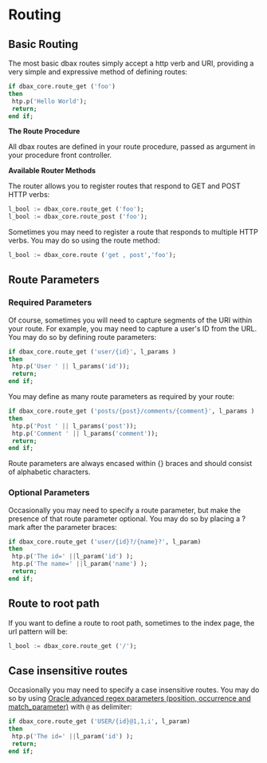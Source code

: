 # Routing

## Basic Routing

The most basic dbax routes simply accept a http verb and URI, providing a very simple and expressive method of defining routes:

```sql      
if dbax_core.route_get ('foo')
then
 htp.p('Hello World');
 return;
end if;
```


**The Route Procedure**

All dbax routes are defined in your route procedure, passed as argument in your procedure front controller. 


**Available Router Methods**

The router allows you to register routes that respond to GET and POST HTTP verbs:

```sql
l_bool := dbax_core.route_get ('foo');
l_bool := dbax_core.route_post ('foo');
```


Sometimes you may need to register a route that responds to multiple HTTP verbs. You may do so using the route method: 

```sql
l_bool := dbax_core.route ('get , post','foo');
```


## Route Parameters

### Required Parameters

Of course, sometimes you will need to capture segments of the URI within your route. For example, you may need to capture a user's ID from the URL. You may do so by defining route parameters:


```sql
if dbax_core.route_get ('user/{id}', l_params )
then
 htp.p('User ' || l_params('id'));
 return;
end if;

```

You may define as many route parameters as required by your route:

```sql
if dbax_core.route_get ('posts/{post}/comments/{comment}', l_params )
then
 htp.p('Post ' || l_params('post'));
 htp.p('Comment ' || l_params('comment'));
 return;
end if;

```

Route parameters are always encased within {} braces and should consist of alphabetic characters.

### Optional Parameters

Occasionally you may need to specify a route parameter, but make the presence of that route parameter optional. You may do so by placing a ? mark after the parameter braces:

```sql
if dbax_core.route_get ('user/{id}?/{name}?', l_param)
then
 htp.p('The id=' ||l_param('id') );
 htp.p('The name=' ||l_param('name') );
 return;
end if;
```


## Route to root path

If you want to define a route to root path, sometimes to the index page, the url pattern will be: 

```sql
l_bool := dbax_core.route_get ('/');
```

## Case insensitive routes

Occasionally you may need to specify a case insensitive routes. You may do so by using [Oracle advanced regex parameters (position, occurrence and match_parameter)](https://docs.oracle.com/cd/B28359_01/server.111/b28286/functions137.htm#SQLRF06302) with `@` as delimiter: 

```sql
if dbax_core.route_get ('USER/{id}@1,1,i', l_param)
then
 htp.p('The id=' ||l_param('id') ); 
 return;
end if;
```